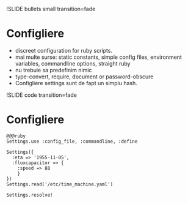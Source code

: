 !SLIDE bullets small transition=fade

# Configliere

* discreet configuration for ruby scripts.
* mai multe surse: static constants, simple config files, environment variables, commandline options, straight ruby
* nu trebuie sa predefinim nimic
* type-convert, require, document or password-obscure
* Configliere settings sunt de fapt un simplu hash.

!SLIDE code transition=fade

# Configliere
    
    @@@ruby
    Settings.use :config_file, :commandline, :define

    Settings({
      :eta => '1955-11-05',
      :fluxcapacitor => {
        :speed => 88
        }
    })
    Settings.read('/etc/time_machine.yaml')
    
    Settings.resolve!